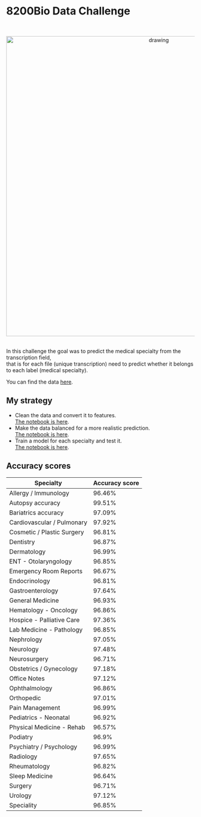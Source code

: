 # 8200Bio Data Challenge
<br/>
<p align="center">
<img src="https://images.newscientist.com/wp-content/uploads/2019/05/03155847/gettyimages-932737574-2.jpg" alt="drawing" width="800"/>
</p><br/>
In this challenge the goal was to predict the medical specialty from the transcription field,<br/>
that is for each file (unique transcription) need to predict whether it belongs to each label (medical specialty).<br/>

You can find the data [here](https://github.com/itsikshteinberger/8200Bio-Data-Challenge/blob/master/Data/data.csv).

## My strategy
* Clean the data and convert it to features.<br/>
  [The notebook is here](https://github.com/itsikshteinberger/8200Bio-Data-Challenge/blob/master/Text%20cleaning%20%26%20processing%20.ipynb).
* Make the data balanced for a more realistic prediction.<br/>
  [The notebook is here](https://github.com/itsikshteinberger/8200Bio-Data-Challenge/blob/master/Imbalanced%20data%20handling%20.ipynb).
* Train a model for each specialty and test it.<br/>
  [The notebook is here](https://github.com/itsikshteinberger/8200Bio-Data-Challenge/blob/master/Training%20%26%20Testing.ipynb).

## Accuracy scores
Specialty  | Accuracy score
------------- | -------------
Allergy / Immunology  | 96.46%
Autopsy accuracy  | 99.51%
Bariatrics accuracy  | 97.09%
Cardiovascular / Pulmonary  | 97.92%
Cosmetic / Plastic Surgery  | 96.81%
Dentistry  | 96.87%
Dermatology  | 96.99%
ENT - Otolaryngology  | 96.85%
Emergency Room Reports  | 96.67%
Endocrinology  | 96.81%
Gastroenterology  | 97.64%
General Medicine  | 96.93%
Hematology - Oncology  | 96.86%
Hospice - Palliative Care  | 97.36%
Lab Medicine - Pathology  | 96.85%
Nephrology  | 97.05%
Neurology  | 97.48%
Neurosurgery  | 96.71%
Obstetrics / Gynecology  | 97.18% 
Office Notes  | 97.12%
Ophthalmology  | 96.86%
Orthopedic  | 97.01%
Pain Management  | 96.99%
Pediatrics - Neonatal  | 96.92%
Physical Medicine - Rehab  | 96.57%
Podiatry  | 96.9%
Psychiatry / Psychology  | 96.99%
Radiology  | 97.65%
Rheumatology  | 96.82%
Sleep Medicine  | 96.64%
Surgery  | 96.71%
Urology  | 97.12%
Speciality  | 96.85%
